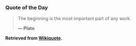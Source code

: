 ### Quote of the Day

> The beginning is the most important part of any work.
>
> **— Plato**

**Retrieved from [Wikiquote](https://en.wikiquote.org/wiki/Plato).**